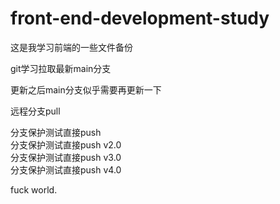 # front-end-development-study
这是我学习前端的一些文件备份




git学习拉取最新main分支


更新之后main分支似乎需要再更新一下


远程分支pull


分支保护测试直接push  
分支保护测试直接push v2.0  
分支保护测试直接push v3.0  
分支保护测试直接push v4.0  


fuck world.
